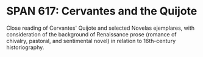 # SPAN 617: Cervantes and the Quijote

Close reading of Cervantes' Quijote and selected Novelas ejemplares, with consideration of the background of Renaissance prose (romance of chivalry, pastoral, and sentimental novel) in relation to 16th-century historiography.